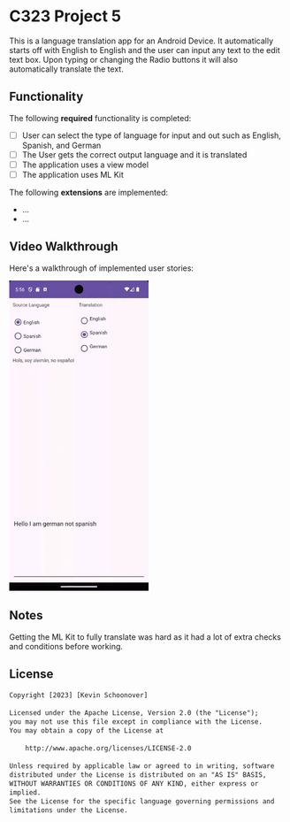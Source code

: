 # C323 Project 5

This is a language translation app for an Android Device. 
It automatically starts off with English to English and the user can input any text to the edit text box.
Upon typing or changing the Radio buttons it will also automatically translate the text.

## Functionality 

The following **required** functionality is completed:

* [ ] User can select the type of language for input and out such as English, Spanish, and German
* [ ] The User gets the correct output language and it is translated
* [ ] The application uses a view model
* [ ] The application uses ML Kit

The following **extensions** are implemented:

* ...
* ...

## Video Walkthrough

Here's a walkthrough of implemented user stories:

<img src='walkthrough.gif' title='Video Walkthrough' width='50%' alt='Video Walkthrough' />


## Notes

Getting the ML Kit to fully translate was hard as it had a lot of extra checks and conditions before working.

## License

    Copyright [2023] [Kevin Schoonover]

    Licensed under the Apache License, Version 2.0 (the "License");
    you may not use this file except in compliance with the License.
    You may obtain a copy of the License at

        http://www.apache.org/licenses/LICENSE-2.0

    Unless required by applicable law or agreed to in writing, software
    distributed under the License is distributed on an "AS IS" BASIS,
    WITHOUT WARRANTIES OR CONDITIONS OF ANY KIND, either express or implied.
    See the License for the specific language governing permissions and
    limitations under the License.
